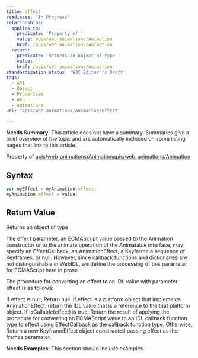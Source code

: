 ```yaml
---
title: effect
readiness: 'In Progress'
relationships:
  applies_to:
    predicate: 'Property of '
    value: apis/web_animations/Animation
    href: /apis/web_animations/Animation
  return:
    predicate: 'Returns an object of type '
    value: ''
    href: /apis/web_animations/Animation
standardization_status: 'W3C Editor''s Draft'
tags:
  - API
  - Object
  - Properties
  - Web
  - Animations
uri: 'apis/web animations/Animation/effect'

---
```

**Needs Summary**: This article does not have a summary. Summaries give a brief overview of the topic and are automatically included on some listing pages that link to this article.

Property of [apis/web\_animations/Animation](/apis/web_animations/Animation)[apis/web\_animations/Animation](/apis/web_animations/Animation)

## Syntax

``` js
var myEffect = myAnimation.effect;
myAnimation.effect = value;
```

## Return Value

Returns an object of type

The effect parameter, an ECMAScript value passed to the Animation constructor or to the animate operation of the Animatable interface, may specify an EffectCallback, an AnimationEffect, a Keyframe a sequence of Keyframes, or null. However, since callback functions and dictionaries are not distinguishable in WebIDL, we define the processing of this parameter for ECMAScript here in prose.

The procedure for converting an effect to an IDL value with parameter effect is as follows:

If effect is null, Return null. If effect is a platform object that implements AnimationEffect, return the IDL value that is a reference to the that platform object. If IsCallable(effect) is true, Return the result of applying the procedure for converting an ECMAScript value to an IDL callback function type to effect using EffectCallback as the callback function type. Otherwise, Return a new KeyframeEffect object constructed passing effect as the frames parameter.

**Needs Examples**: This section should include examples.

